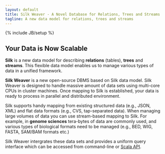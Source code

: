 ```yaml
---
layout: default
title: Silk Weaver - A Novel Database for Relations, Trees and Streams
tagline: A new data model for relations, trees and streams
---
```

{% include JB/setup %}


## Your Data is Now Scalable
**Silk** is a new data model for describing **relations** (tables), **trees** and **streams**. This flexible data model enables us to manage various types of data in a unified framework. 

**Silk Weaver** is a new open-source DBMS based on Silk data model. Silk Weaver is designed to handle massive amount of data sets using multi-core CPUs in cluster machines. Once mapping to Silk is established, your data is ready to process in parallel and distributed environment.

Silk supports handy mapping from existing structured data (e.g., JSON, XML) and flat data formats (e.g., CVS, tap-separated data). When managing large volumes of data you can use stream-based mapping to Silk. For example, in **genome sciences** tera-bytes of data are commonly used, and various types of biological formats need to be managed (e.g., BED, WIG, FASTA, SAM/BAM formats etc.) 

Silk Weaver intergrates these data sets and provides a uniform query interface which can be accessed from command-line or [Scala API](.).


